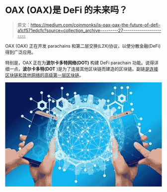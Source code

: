 # OAX (OAX)是 DeFi 的未来吗？

> 原文：<https://medium.com/coinmonks/is-oax-oax-the-future-of-defi-a1cf571edcfc?source=collection_archive---------27----------------------->

OAX (OAX) 正在开发 parachains 和第二层交换(L2X)协议，以使分散金融(DeFi)得到广泛应用。

特别是，OAX 正在为**波尔卡多特网络(DOT)** 构建 DeFi parachain 功能。说得详细一点，**波尔卡多特(DOT** )是为了连接其他区块链而建造的区块链。副链[是连接区块链和其他网络的高级第一层区块链](https://polkadot.network/parachains/)。

![](img/7f538fbba3544a9d4c542237c35f7510.png)